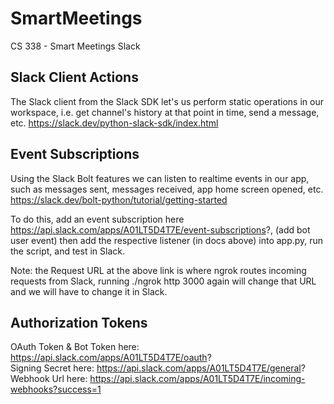 # SmartMeetings
CS 338 - Smart Meetings Slack

## Slack Client Actions
The Slack client from the Slack SDK let's us perform static operations in our workspace,
i.e. get channel's history at that point in time, send a message, etc.
https://slack.dev/python-slack-sdk/index.html

## Event Subscriptions
Using the Slack Bolt features we can listen to realtime events in our app, such as messages sent,
messages received, app home screen opened, etc. https://slack.dev/bolt-python/tutorial/getting-started

To do this, add an event subscription here https://api.slack.com/apps/A01LT5D4T7E/event-subscriptions?,
(add bot user event) then add the respective listener (in docs above) into app.py, run the script, and test in Slack.

Note: the Request URL at the above link is where ngrok routes incoming requests from Slack,
running ./ngrok http 3000 again will change that URL and we will have to change it in Slack.

## Authorization Tokens
OAuth Token & Bot Token here: https://api.slack.com/apps/A01LT5D4T7E/oauth?  
Signing Secret here: https://api.slack.com/apps/A01LT5D4T7E/general?  
Webhook Url here: https://api.slack.com/apps/A01LT5D4T7E/incoming-webhooks?success=1
